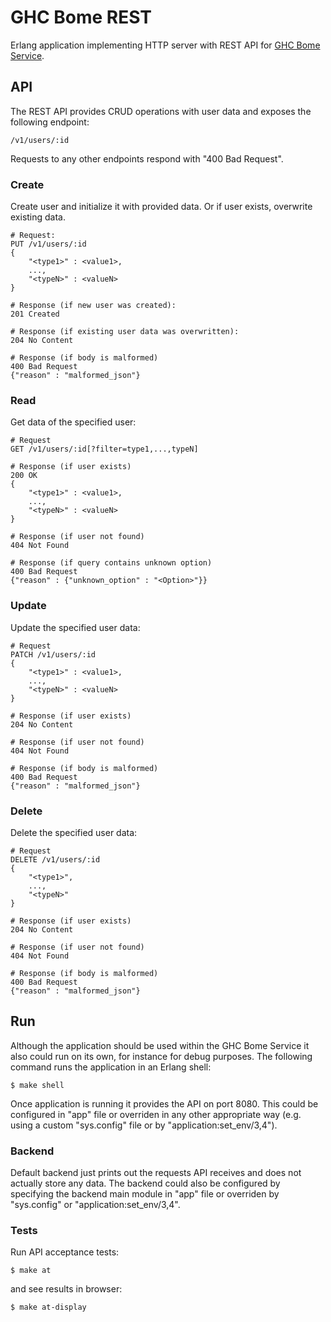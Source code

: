 # GHC Bome REST

Erlang application implementing HTTP server with REST API for
[GHC Bome Service](http://github.com/aialferov/ghc-bome).

## API

The REST API provides CRUD operations with user data and exposes the following
endpoint:

```
/v1/users/:id
```

Requests to any other endpoints respond with "400 Bad Request".

### Create

Create user and initialize it with provided data. Or if user exists, overwrite
existing data.

```
# Request:
PUT /v1/users/:id
{
    "<type1>" : <value1>,
    ...,
    "<typeN>" : <valueN>
}

# Response (if new user was created):
201 Created

# Response (if existing user data was overwritten):
204 No Content

# Response (if body is malformed)
400 Bad Request
{"reason" : "malformed_json"}
```

### Read

Get data of the specified user:

```
# Request
GET /v1/users/:id[?filter=type1,...,typeN]

# Response (if user exists)
200 OK
{
    "<type1>" : <value1>,
    ...,
    "<typeN>" : <valueN>
}

# Response (if user not found)
404 Not Found

# Response (if query contains unknown option)
400 Bad Request
{"reason" : {"unknown_option" : "<Option>"}}
```

### Update

Update the specified user data:

```
# Request
PATCH /v1/users/:id
{
    "<type1>" : <value1>,
    ...,
    "<typeN>" : <valueN>
}

# Response (if user exists)
204 No Content

# Response (if user not found)
404 Not Found

# Response (if body is malformed)
400 Bad Request
{"reason" : "malformed_json"}
```

### Delete

Delete the specified user data:

```
# Request
DELETE /v1/users/:id
{
    "<type1>",
    ...,
    "<typeN>"
}

# Response (if user exists)
204 No Content

# Response (if user not found)
404 Not Found

# Response (if body is malformed)
400 Bad Request
{"reason" : "malformed_json"}
```

## Run

Although the application should be used within the GHC Bome Service it also
could run on its own, for instance for debug purposes. The following command
runs the application in an Erlang shell:

```
$ make shell
```

Once application is running it provides the API on port 8080. This could be
configured in "app" file or overriden in any other appropriate way (e.g. using
a custom "sys.config" file or by "application:set_env/3,4").

### Backend

Default backend just prints out the requests API receives and does not actually
store any data. The backend could also be configured by specifying the backend
main module in "app" file or overriden by "sys.config" or
"application:set_env/3,4".

### Tests

Run API acceptance tests:

```
$ make at
```

and see results in browser:

```
$ make at-display
```
